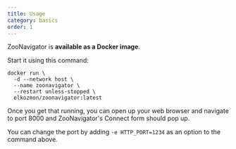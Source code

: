 ```yaml
---
title: Usage
category: basics
order: 1
---
```


ZooNavigator is **available as a Docker image**. 

Start it using this command:

```shell script
docker run \
  -d --network host \
  --name zoonavigator \
  --restart unless-stopped \
  elkozmon/zoonavigator:latest
```

Once you get that running, you can open up your web browser and navigate to port 8000 and ZooNavigator's Connect form should pop up.

You can change the port by adding `-e HTTP_PORT=1234` as an option to the command above.
